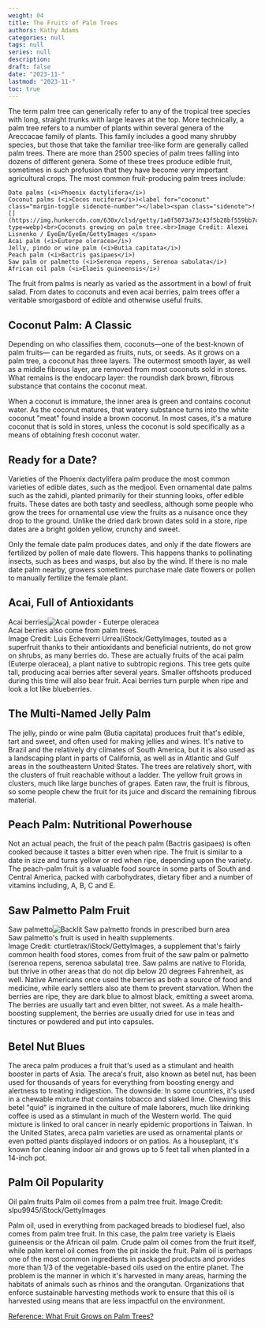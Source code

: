 ```yaml
---
weight: 04
title: The Fruits of Palm Trees
authors: Kathy Adams
categories: null
tags: null
series: null
description: 
draft: false
date: "2023-11-"
lastmod: "2023-11-"
toc: true
---
```


<!--more-->

The term palm tree can generically refer to any of the tropical tree species with long, straight trunks with large leaves at the top. More technically, a palm tree refers to a number of plants within several genera of the Areccacae family of plants. This family includes a good many shrubby species, but those that take the familiar tree-like form are generally called palm trees. There are more than 2500 species of palm trees falling into dozens of different genera. Some of these trees produce edible fruit, sometimes in such profusion that they have become very important agricultural crops. The most common fruit-producing palm trees include:

    Date palms (<i>Phoenix dactylifera</i>)
    Coconut palms (<i>Cocos nucifera</i>)<label for="coconut" class="margin-toggle sidenote-number"></label><span class="sidenote">![](https://img.hunkercdn.com/630x/clsd/getty/1a0f5073a73c43f5b28bf559bb7c67be.jpg?type=webp)<br>Coconuts growing on palm tree.<br>Image Credit: Alexei Lisnenko / EyeEm/EyeEm/GettyImages </span>
    Acai palm (<i>Euterpe oleracea</i>)
    Jelly, pindo or wine palm (<i>Butia capitata</i>)
    Peach palm (<i>Bactris gasipaes</i>)
    Saw palm or palmetto (<i>Serenoa repens, Serenoa sabulata</i>)
    African oil palm (<i>Elaeis guineensis</i>)


The fruit from palms is nearly as varied as the assortment in a bowl of fruit salad. From dates to coconuts and even acai berries, palm trees offer a veritable smorgasbord of edible and otherwise useful fruits.

## Coconut Palm: A Classic

Depending on who classifies them, coconuts—one of the best-known of palm fruits— can be regarded as fruits, nuts, or seeds. As it grows on a palm tree, a coconut has three layers. The outermost smooth layer, as well as a middle fibrous layer, are removed from most coconuts sold in stores. What remains is the endocarp layer: the roundish dark brown, fibrous substance that contains the coconut meat.

When a coconut is immature, the inner area is green and contains coconut water. As the coconut matures, that watery substance turns into the white coconut "meat" found inside a brown coconut. In most cases, it's a mature coconut that is sold in stores, unless the coconut is sold specifically as a means of obtaining fresh coconut water.

## Ready for a Date?

Varieties of the Phoenix dactylifera palm produce the most common varieties of edible dates, such as the medjool. Even ornamental date palms such as the zahidi, planted primarily for their stunning looks, offer edible fruits. These dates are both tasty and seedless, although some people who grow the trees for ornamental use view the fruits as a nuisance once they drop to the ground. Unlike the dried dark brown dates sold in a store, ripe dates are a bright golden yellow, crunchy and sweet.


Only the female date palm produces dates, and only if the date flowers are fertilized by pollen of male date flowers. This happens thanks to pollinating insects, such as bees and wasps, but also by the wind. If there is no male date palm nearby, growers sometimes purchase male date flowers or pollen to manually fertilize the female plant.

## Acai, Full of Antioxidants

Acai berries<label for="" class="margin-toggle sidenote-number"></label><span class="sidenote">![Acai powder - Euterpe oleracea](https://img.hunkercdn.com/630x/clsd/getty/5ebff98f36a741f1b9b2846ccc46c2ab.jpg?type=webp)<br>Acai berries also come from palm trees.<br>Image Credit: Luis Echeverri Urrea/iStock/GettyImages</span>, touted as a superfruit thanks to their antioxidants and beneficial nutrients, do not grow on shrubs, as many berries do. These are actually fruits of the acai palm (Euterpe oleracea), a plant native to subtropic regions. This tree gets quite tall, producing acai berries after several years. Smaller offshoots produced during this time will also bear fruit. Acai berries turn purple when ripe and look a lot like blueberries.

## The Multi-Named Jelly Palm

The jelly, pindo or wine palm (Butia capitata) produces fruit that's edible, tart and sweet, and often used for making jellies and wines. It's native to Brazil and the relatively dry climates of South America, but it is also used as a landscaping plant in parts of California, as well as in Atlantic and Gulf areas in the southeastern United States. The trees are relatively short, with the clusters of fruit reachable without a ladder. The yellow fruit grows in clusters, much like large bunches of grapes. Eaten raw, the fruit is fibrous, so some people chew the fruit for its juice and discard the remaining fibrous material.

## Peach Palm: Nutritional Powerhouse

Not an actual peach, the fruit of the peach palm (Bactris gasipaes) is often cooked because it tastes a bitter even when ripe. The fruit is similar to a date in size and turns yellow or red when ripe, depending upon the variety. The peach-palm fruit is a valuable food source in some parts of South and Central America, packed with carbohydrates, dietary fiber and a number of vitamins including, A, B, C and E.


## Saw Palmetto Palm Fruit

Saw palmetto<label for="saw" class="margin-toggle sidenote-number"></label><span class="sidenote">![Backlit Saw palmetto fronds in prescribed burn area](https://img.hunkercdn.com/630x/clsd/getty/bdb5e17278ca4cf3a4b582c2b0a0a5e2.jpg?type=webp)<br>Saw palmetto's fruit is used in health supplements.<br>Image Credit: cturtletrax/iStock/GettyImages</span>, a supplement that's fairly common health food stores, comes from fruit of the saw palm or palmetto (serenoa repens, serenoa sabulata) tree. Saw palms are native to Florida, but thrive in other areas that do not dip below 20 degrees Fahrenheit, as well. Native Americans once used the berries as both a source of food and medicine, while early settlers also ate them to prevent starvation. When the berries are ripe, they are dark blue to almost black, emitting a sweet aroma. The berries are usually tart and even bitter, not sweet. As a male health-boosting supplement, the berries are usually dried for use in teas and tinctures or powdered and put into capsules.


## Betel Nut Blues

The areca palm produces a fruit that's used as a stimulant and health booster in parts of Asia. The areca's fruit, also known as betel nut, has been used for thousands of years for everything from boosting energy and alertness to treating indigestion. The downside: In some countries, it's used in a chewable mixture that contains tobacco and slaked lime. Chewing this betel "quid" is ingrained in the culture of male laborers, much like drinking coffee is used as a stimulant in much of the Western world. The quid mixture is linked to oral cancer in nearly epidemic proportions in Taiwan. In the United States, areca palm varieties are used as ornamental plants or even potted plants displayed indoors or on patios. As a houseplant, it's known for cleaning indoor air and grows up to 5 feet tall when planted in a 14-inch pot.


## Palm Oil Popularity
Oil palm fruits
Palm oil comes from a palm tree fruit.
Image Credit: slpu9945/iStock/GettyImages

Palm oil, used in everything from packaged breads to biodiesel fuel, also comes from palm tree fruit. In this case, the palm tree variety is Elaeis guineensis or the African oil palm. Crude palm oil comes from the fruit itself, while palm kernel oil comes from the pit inside the fruit. Palm oil is perhaps one of the most common ingredients in packaged products and provides more than 1/3 of the vegetable-based oils used on the entire planet. The problem is the manner in which it's harvested in many areas, harming the habitats of animals such as rhinos and the orangutan. Organizations that enforce sustainable harvesting methods work to ensure that this oil is harvested using means that are less impactful on the environment.



<a href = "https://www.hunker.com/12403072/are-palm-tree-seeds-toxic" target="_blank" rel="noopener noreferrer">Reference: What Fruit Grows on Palm Trees? </a>
